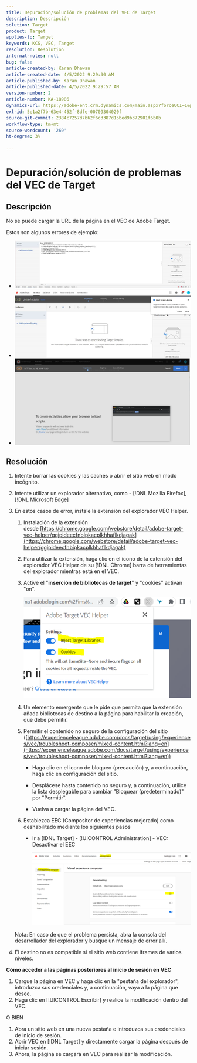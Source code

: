 ```yaml
---
title: Depuración/solución de problemas del VEC de Target
description: Descripción
solution: Target
product: Target
applies-to: Target
keywords: KCS, VEC, Target
resolution: Resolution
internal-notes: null
bug: false
article-created-by: Karan Dhawan
article-created-date: 4/5/2022 9:29:30 AM
article-published-by: Karan Dhawan
article-published-date: 4/5/2022 9:29:57 AM
version-number: 2
article-number: KA-18986
dynamics-url: https://adobe-ent.crm.dynamics.com/main.aspx?forceUCI=1&pagetype=entityrecord&etn=knowledgearticle&id=ec1691de-c2b4-ec11-983f-000d3a5d0d73
exl-id: 5e1a2f7b-63e4-452f-8dfe-00709304020f
source-git-commit: 2384c7257d7b62f6c3387d15bed9b372901f6b0b
workflow-type: tm+mt
source-wordcount: '269'
ht-degree: 3%

---
```


# Depuración/solución de problemas del VEC de Target

## Descripción

No se puede cargar la URL de la página en el VEC de Adobe Target.

Estos son algunos errores de ejemplo:

- ![](assets/___f81691de-c2b4-ec11-983f-000d3a5d0d73___.png)
- ![](assets/___071791de-c2b4-ec11-983f-000d3a5d0d73___.png)
- ![](assets/___0a1791de-c2b4-ec11-983f-000d3a5d0d73___.png)

## Resolución

1. Intente borrar las cookies y las cachés o abrir el sitio web en modo incógnito. 

1. Intente utilizar un explorador alternativo, como - [!DNL Mozilla Firefox], [!DNL Microsoft Edge]

1. En estos casos de error, instale la extensión del explorador VEC Helper.

   1. Instalación de la extensión desde [https://chrome.google.com/webstore/detail/adobe-target-vec-helper/ggjpideecfnbipkacplkhhaflkdjagak](https://chrome.google.com/webstore/detail/adobe-target-vec-helper/ggjpideecfnbipkacplkhhaflkdjagak)

   1. Para utilizar la extensión, haga clic en el icono de la extensión del explorador VEC Helper de su [!DNL Chrome] barra de herramientas del explorador mientras está en el VEC. 

   1. Active el &quot;**inserción de bibliotecas de target**&quot; y &quot;cookies&quot; activan &quot;on&quot;.

      ![](assets/92bf52bf-21ab-ec11-983f-000d3a349523.png)

   1. Un elemento emergente que le pide que permita que la extensión añada bibliotecas de destino a la página para habilitar la creación, que debe permitir.

   1. Permitir el contenido no seguro de la configuración del sitio ([https://experienceleague.adobe.com/docs/target/using/experiences/vec/troubleshoot-composer/mixed-content.html?lang=en](https://experienceleague.adobe.com/docs/target/using/experiences/vec/troubleshoot-composer/mixed-content.html?lang=en))

      - Haga clic en el icono de bloqueo (precaución) y, a continuación, haga clic en configuración del sitio.

      - Desplácese hasta contenido no seguro y, a continuación, utilice la lista desplegable para cambiar &quot;Bloquear (predeterminado)&quot; por &quot;Permitir&quot;.

      - Vuelva a cargar la página del VEC.

   1. Establezca EEC (Compositor de experiencias mejorado) como deshabilitado mediante los siguientes pasos

      - Ir a [!DNL Target] - [!UICONTROL Administration] - VEC: Desactivar el EEC

        ![](assets/90fdfd56-26ab-ec11-983f-000d3a349523.png)

   Nota: En caso de que el problema persista, abra la consola del desarrollador del explorador y busque un mensaje de error allí.

1. El destino no es compatible si el sitio web contiene iframes de varios niveles. 

**Cómo acceder a las páginas posteriores al inicio de sesión en VEC**

1. Cargue la página en VEC y haga clic en la &quot;pestaña del explorador&quot;, introduzca sus credenciales y, a continuación, vaya a la página que desee. 
1. Haga clic en [!UICONTROL Escribir] y realice la modificación dentro del VEC. 

O BIEN

1. Abra un sitio web en una nueva pestaña e introduzca sus credenciales de inicio de sesión.
1. Abrir VEC en [!DNL Target] y directamente cargar la página después de iniciar sesión. 
1. Ahora, la página se cargará en VEC para realizar la modificación.
